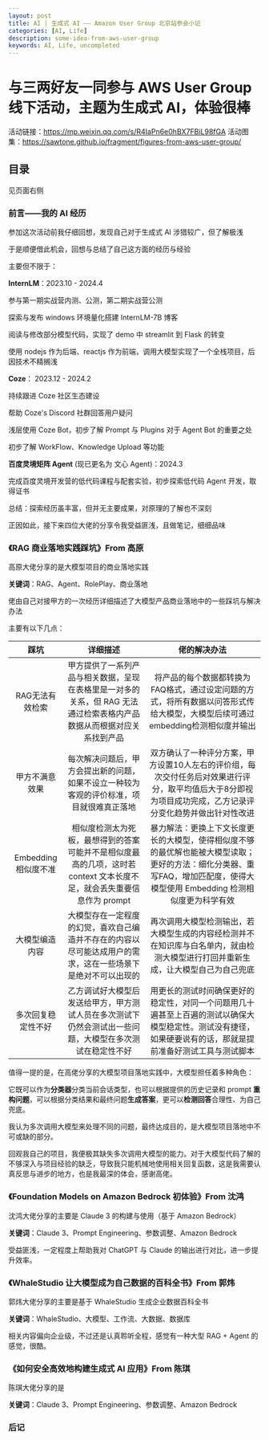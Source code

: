 ```yaml
---
layout: post
title: AI | 生成式 AI —— Amazon User Group 北京站参会小记
categories: [AI, Life]
description: some-idea-from-aws-user-group
keywords: AI, Life, uncompleted
---
```



# 与三两好友一同参与 AWS User Group 线下活动，主题为生成式 AI，体验很棒

活动链接：https://mp.weixin.qq.com/s/R4IaPn6e0hBX7FBiL98fGA
活动图集：https://sawtone.github.io/fragment/figures-from-aws-user-group/

## 目录

见页面右侧

### 前言——我的 AI 经历

参加这次活动前我仔细回想，发现自己对于生成式 AI 涉猎较广，但了解极浅

于是顺便借此机会，回想与总结了自己这方面的经历与经验

主要但不限于：

**InternLM**：2023.10 - 2024.4

参与第一期实战营内测、公测，第二期实战营公测

探索与发布 windows 环境量化搭建 InternLM-7B 博客

阅读与修改部分模型代码，实现了 demo 中 streamlit 到 Flask 的转变

使用 nodejs 作为后端、reactjs 作为前端，调用大模型实现了一个全栈项目，后因技术不精搁浅



**Coze**： 2023.12 - 2024.2 

持续跟进 Coze 社区生态建设 

帮助 Coze's Discord 社群回答用户疑问

浅层使用 Coze Bot，初步了解 Prompt 与 Plugins 对于 Agent Bot 的重要之处

初步了解 WorkFlow、Knowledge Upload 等功能



**百度灵境矩阵 Agent** (现已更名为 文心 Agent)：2024.3

完成百度灵境开发营的低代码课程与配套实验，初步探索低代码 Agent 开发，取得证书



总结：探索经历虽丰富，但并无主要成果，对原理的了解也不深刻

正因如此，接下来四位大佬的分享令我受益匪浅，且做笔记，细细品味

### 《RAG 商业落地实践踩坑》From 高原

高原大佬分享的是大模型项目的商业落地实践

**关键词**：RAG、Agent、RolePlay、商业落地

佬由自己对接甲方的一次经历详细描述了大模型产品商业落地中的一些踩坑与解决办法

主要有以下几点：



|        踩坑         |                           详细描述                           |                         佬的解决办法                         |
| :-----------------: | :----------------------------------------------------------: | :----------------------------------------------------------: |
|   RAG无法有效检索   | 甲方提供了一系列产品与相关数据，呈现在表格里是一对多的关系，但 RAG 无法通过检索表格内产品数据从而根据对应关系找到产品 | 将产品的每个数据都转换为FAQ格式，通过设定问题的方式，将所有数据以问答形式传给大模型，大模型后续可通过embedding检测相似度并输出 |
|   甲方不满意效果    | 每次解决问题后，甲方会提出新的问题，如果不设立一种较为客观的评价标准，项目就很难真正落地 | 双方确认了一种评分方案，甲方设置10人左右的评价组，每次交付任务后对效果进行评分，取平均值后大于8分即视为项目成功完成，乙方记录评分变化趋势并做出针对性改进 |
| Embedding相似度不准 | 相似度检测太为死板，最想得到的答案可能并不是相似度最高的几项，这时若context 文本长度不足，就会丢失重要信息作为 prompt | 暴力解法：更换上下文长度更长的大模型，使得相似度不够的最优解也能被大模型读取；更好的方法：细化分类器、重写FAQ，增加匹配度，使得大模型使用 Embedding 检测相似度更为科学有效 |
|   大模型编造内容    | 大模型存在一定程度的幻觉，喜欢自己编造并不存在的内容以尽可能达成用户的需求，这在一些场景下是绝对不可以出现的 | 再次调用大模型检测输出，若大模型生成的内容经检测并不在知识库与白名单内，就由检测大模型进行打回并重新生成，让大模型自己为自己兜底 |
| 多次回复稳定性不好  | 乙方调试好大模型后发送给甲方，甲方测试人员在多次测试下仍然会测试出一些问题，大模型在多次测试在稳定性不好 | 用更长的测试时间确保更好的稳定性，对同一个问题用几十遍甚至上百遍的测试以确保大模型稳定性。测试没有捷径，如果硬要说有的话，那就是提前准备好测试工具与测试脚本 |

值得一提的是，在高佬分享的大模型项目落地实践中，大模型担任着多种角色：

它既可以作为**分类器**分类当前会话类型，也可以根据提供的历史记录和 prompt **重构问题**，可以根据分类结果和最终问题**生成答案**，更可以**检测回答**合理性、为自己兜底。

我认为多次调用大模型来处理不同的问题，最终达成目的，是大模型项目落地中不可或缺的部分。

回观我自己的项目，我便极其缺失多次调用大模型的能力。对于大模型代码了解的不够深入与项目经验的缺乏，导致我只能机械地使用相关回复函数，这是我需要认真反思与进步的地方，也是我最深的体会，感谢高佬。


### 《Foundation Models on Amazon Bedrock 初体验》From 沈鸿

沈鸿大佬分享的主要是 Claude 3 的构建与使用（基于 Amazon Bedrock）

**关键词**：Claude 3、Prompt Engineering、参数调整、Amazon Bedrock

受益匪浅，一定程度上帮助我对 ChatGPT 与 Claude 的输出进行对比，进一步提升效率。

### 《WhaleStudio 让大模型成为自己数据的百科全书》From 郭炜

郭炜大佬分享的主要是基于 WhaleStudio 生成企业数据百科全书

**关键词**：WhaleStudio、大模型、工作流、大数据、数据库

相关内容偏向企业级，不过还是认真聆听全程，感觉有一种大型 RAG + Agent 的感觉，很酷。


### 《如何安全高效地构建生成式 AI 应用》From 陈琪

陈琪大佬分享的是

**关键词**：Claude 3、Prompt Engineering、参数调整、Amazon Bedrock


### 后记




